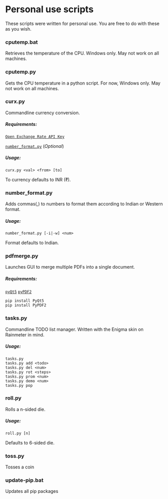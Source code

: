 # Personal use scripts

These scripts were written for personal use. You are free to do with these as you wish.

### cputemp.bat

Retrieves the temperature of the CPU. Windows only. May not work on all machines.

### cputemp.py

Gets the CPU temperature in a python script. For now, Windows only. May not work on all machines.

### curx.py

Commandline currency conversion.

##### Requirements: 
[`Open Exchange Rate API Key`](https://openexchangerates.org/signup/free)

[`number_format.py`](https://github.com/SvbZ3r0/scripts#number_formatpy) (*Optional*)

##### Usage:
```
curx.py <val> <from> [to]
```

To currency defaults to INR (₹).

### number_format.py

Adds commas(,) to numbers to format them according to Indian or Western format.

##### Usage:
```
number_format.py [-i|-w] <num>
```

Format defaults to Indian.

### pdfmerge.py

Launches GUI to merge multiple PDFs into a single document.

##### Requirements: 
[`pyQt5`](https://pypi.org/project/PyQt5/)
[`pyPDF2`](https://pypi.org/project/PyPDF2/)

```
pip install PyQt5
pip install PyPDF2
```

### tasks.py

Commandline TODO list manager. Written with the Enigma skin on Rainmeter in mind.

##### Usage:
```
tasks.py
tasks.py add <todo>
tasks.py del <num>
tasks.py rot <steps>
tasks.py prom <num>
tasks.py demo <num>
tasks.py pop
```

### roll.py

Rolls a n-sided die.

##### Usage:
```
roll.py [n]
```

Defaults to 6-sided die.

### toss.py

Tosses a coin

### update-pip.bat

Updates all pip packages

